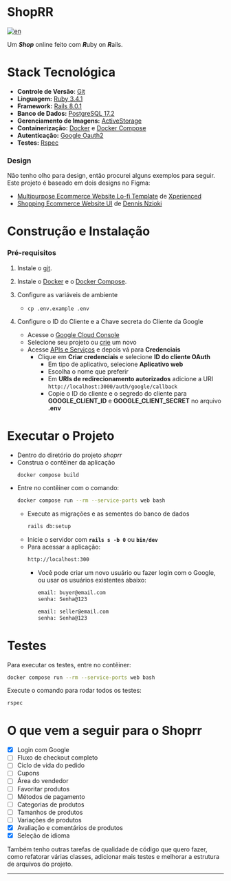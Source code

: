 # ShopRR

[![en](https://img.shields.io/badge/lang-en-red)](https://github.com/noble-sun/shopRR/blob/main/README.md)

Um ***Shop*** online feito com ***R***uby on ***R***ails.

# Stack Tecnológica
- **Controle de Versão**: [Git](https://git-scm.com/)
- **Linguagem:** [Ruby 3.4.1](https://www.ruby-lang.org/en/downloads/)
- **Framework:** [Rails 8.0.1](https://rubyonrails.org/)
- **Banco de Dados:** [PostgreSQL 17.2](https://www.postgresql.org/download/)
- **Gerenciamento de Imagens:** [ActiveStorage](https://guides.rubyonrails.org/active_storage_overview.html)
- **Containerização:** [Docker](https://www.docker.com/get-started/) e [Docker Compose](https://docs.docker.com/compose/)
- **Autenticação:** [Google Oauth2](https://developers.google.com/identity/openid-connect/openid-connect)
- **Testes:** [Rspec](https://rspec.info/)

### Design

Não tenho olho para design, então procurei alguns exemplos para seguir.
Este projeto é baseado em dois designs no Figma:
 - [Multipurpose Ecommerce Website Lo-fi Template](https://www.figma.com/design/gvujHZbH7dyjiQa7yxF8tH/Multipurpose-Ecommerce-Website-Lo-fi-Template--Community-?node-id=0-1&p=f&t=YxeEfXS13WfS94Vi-0) de [Xperienced](https://www.instagram.com/xperienceddesign/)
 - [Shopping Ecommerce Website UI](https://www.figma.com/design/DCvK0m2Xnm8DJheyObRuN4/Shopping-Ecommerce-Website-UI--Community-?node-id=113-7674&p=f&t=PM7mtW8R97kr60sq-0) de [Dennis Nzioki](https://dennisnzioki.com/)

# Construção e Instalação

### Pré-requisitos
1. Instale o [git](https://git-scm.com/downloads).
2. Instale o [Docker](https://docs.docker.com/get-started/get-docker/) e o [Docker Compose](https://docs.docker.com/compose/install/).
3. Configure as variáveis de ambiente

    - ```
      cp .env.example .env
      ```
4. Configure o ID do Cliente e a Chave secreta do Cliente da Google

    - Acesse o [Google Cloud Console](https://console.cloud.google.com)
    - Selecione seu projeto ou [crie](https://developers.google.com/workspace/guides/create-project) um novo
    - Acesse [APIs e Serviços](https://console.cloud.google.com/apis) e depois vá para **Credenciais**
        - Clique em **Criar credenciais** e selecione **ID do cliente OAuth**
            - Em tipo de aplicativo, selecione **Aplicativo web**
            - Escolha o nome que preferir
            - Em **URIs de redirecionamento autorizados** adicione a URI `http://localhost:3000/auth/google/callback`
            - Copie o ID do cliente e o segredo do cliente para **GOOGLE_CLIENT_ID** e **GOOGLE_CLIENT_SECRET** no arquivo **.env**

# Executar o Projeto
- Dentro do diretório do projeto *shoprr*
- Construa o contêiner da aplicação
    ```bash
    docker compose build
    ```
- Entre no contêiner com o comando:
    ```bash
    docker compose run --rm --service-ports web bash
    ```
    - Execute as migrações e as sementes do banco de dados
        ```bash
        rails db:setup
        ```
    - Inicie o servidor com **`rails s -b 0`** ou **`bin/dev`**
    - Para acessar a aplicação:
        ```bash
        http://localhost:300
        ```
        - Você pode criar um novo usuário ou fazer login com o Google, ou usar os usuários existentes abaixo:
            ```bash
            email: buyer@email.com
            senha: Senha@123
            
            email: seller@email.com
            senha: Senha@123
            ```

# Testes
Para executar os testes, entre no contêiner:
```bash
docker compose run --rm --service-ports web bash
```

Execute o comando para rodar todos os testes:
```bash
rspec
```

# O que vem a seguir para o Shoprr
- [x] Login com Google
- [ ] Fluxo de checkout completo
- [ ] Ciclo de vida do pedido
- [ ] Cupons
- [ ] Área do vendedor
- [ ] Favoritar produtos
- [ ] Métodos de pagamento
- [ ] Categorias de produtos
- [ ] Tamanhos de produtos
- [ ] Variações de produtos
- [x] Avaliação e comentários de produtos
- [x] Seleção de idioma

Também tenho outras tarefas de qualidade de código que quero fazer, como refatorar várias classes, adicionar mais testes e melhorar a estrutura de arquivos do projeto.

---
